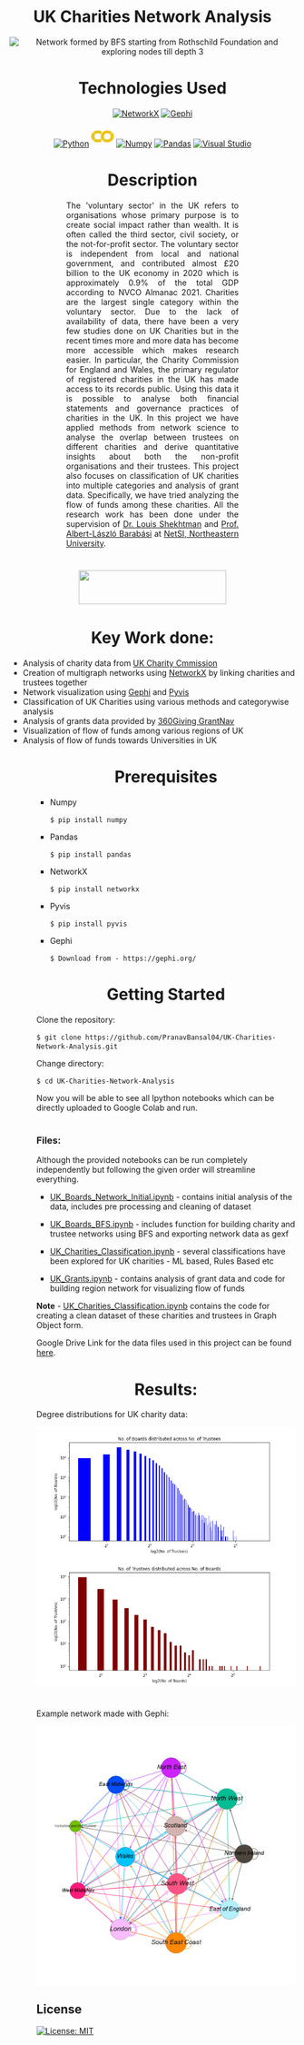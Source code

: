 

<h1 align="center">UK Charities Network Analysis</h1>


<p align="center">
<img src="https://github.com/PranavBansal04/UK-Charities-Network-Analysis/blob/master/outputs/gif.gif?raw=true" title="Network formed by BFS starting from Rothschild Foundation and exploring nodes till depth 3" height="300">
</p>


<h1 align="center">Technologies Used</h1>
<p align="center">
<a href="https://networkx.org/" target="_blank" rel="noreferrer"><img src="https://networkx.org/_static/networkx_logo.svg" width="150" height="36" alt="NetworkX" /></a>
<a href="https://gephi.org" target="_blank" rel="noreferrer"><img src="https://gephi.org/images/logo.png" width="150" height="36" alt="Gephi" /></a>
</p>


<p align="center">
<a href="https://www.python.org/" target="_blank" rel="noreferrer"><img src="https://raw.githubusercontent.com/danielcranney/readme-generator/main/public/icons/skills/python-colored.svg" width="36" height="36" alt="Python" /></a>
<a href="" target="_blank" rel="noreferrer"><img src="https://raw.githubusercontent.com/PranavBansal04/UK-Charities-Network-Analysis/46bf18ca9aa275008037f108dcae883385b81d6e/outputs/colab-icon.svg" width="40" height="36" alt="Colab" /></a>
<a href="https://numpy.org/" target="_blank" rel="noreferrer"><img src="https://numpy.org/doc/stable/_static/numpylogo.svg" width="100" height="40" alt="Numpy" /></a>
<a href="https://pandas.pydata.org/" target="_blank" rel="noreferrer"><img src="https://pandas.pydata.org/static/img/pandas_white.svg" width="100" height="38" alt="Pandas" /></a>
<a href="https://code.visualstudio.com/" target="_blank" rel="noreferrer"><img src="https://upload.wikimedia.org/wikipedia/commons/thumb/9/9a/Visual_Studio_Code_1.35_icon.svg/768px-Visual_Studio_Code_1.35_icon.svg.png?20210804221519" width="36" height="36" alt="Visual Studio" /></a>
</p>

# 
# 

<h1 align="center"> Description</h1>
<p align="center">
    <div style="text-align: justify; text-justify: newspaper; margin: 5px 100px">
        The 'voluntary sector' in the UK refers to organisations whose primary purpose is to create social impact
        rather than wealth. It is often called the third sector, civil society, or the not-for-profit sector. The voluntary
        sector is independent from local and national government, and contributed almost £20 billion to the UK
        economy in 2020 which is approximately 0.9% of the total GDP according to NVCO Almanac 2021.
        Charities are the largest single category within the voluntary sector. Due to the lack of availability of data, there have
        been a very few studies done on UK Charities but in the recent times more and more data has become more accessible which makes
        research easier. In particular, the Charity Commission for England and Wales, the primary regulator of registered charities in 
        the UK has made access to its records public. Using this data it is possible to analyse both financial statements and governance
        practices of charities in the UK. In this project we have applied methods from network science to analyse the
        overlap between trustees on different charities and derive quantitative insights about both the non-profit
        organisations and their trustees. This project also focuses on classification of UK charities into multiple categories
        and analysis of grant data. Specifically, we have tried analyzing the flow of funds among these charities. All the research
        work has been done under the supervision of <a href="https://cos.northeastern.edu/people/louis-shekhtman/">Dr. Louis Shekhtman</a> and 
        <a href="https://www.khoury.northeastern.edu/people/albert-laszlo-barabasi/">Prof. Albert-László Barabási</a> at <a href="https://www.networkscienceinstitute.org/">NetSI, Northeastern University</a>.
    </div>
</p>

#
<div align="center" style="margin:20px 0px">
        <img src="https://uploads-ssl.webflow.com/5c9104426f6f88af009ef3ad/5d83de8fdb4091605831e95d_NU_NetworkScienceInstitute_RGB-01-p-500.png" width="260" height="60">
</div>


#
#
<h1 align="center">Key Work done:</h1>

<ul>

<li>Analysis of charity data from <a href="https://www.gov.uk/government/organisations/charity-commission">UK Charity Cmmission</a></li>

<li>Creation of multigraph networks using <a href="https://networkx.org/">NetworkX</a> by linking charities and trustees together</li>

<li>Network visualization using <a href="https://gephi.org/">Gephi</a> and <a href="https://pyvis.readthedocs.io/en/latest/introduction.html#">Pyvis</a></li>

<li>Classification of UK Charities using various methods and categorywise analysis</li>

<li>Analysis of grants data provided by <a href="https://grantnav.threesixtygiving.org/#">360Giving GrantNav</a></li>

<li>Visualization of flow of funds among various regions of UK</li>

<li>Analysis of flow of funds towards Universities in UK</li>

<ul>

#
<h1 align="center">Prerequisites</h1>

<ul>
<li>Numpy</li>

    $ pip install numpy

<li>Pandas</li>

    $ pip install pandas

<li>NetworkX</li>

    $ pip install networkx

<li>Pyvis</li>

    $ pip install pyvis

<li>Gephi</li>

    $ Download from - https://gephi.org/

</ul>

#
<h1 align="center">Getting Started</h1>

Clone the repository:

    $ git clone https://github.com/PranavBansal04/UK-Charities-Network-Analysis.git

Change directory:

    $ cd UK-Charities-Network-Analysis


Now you will be able to see all Ipython notebooks which can be directly uploaded to Google Colab and run.

#

<h3>Files:</h3>

Although the provided notebooks can be run completely independently but following the given order will streamline everything.

- <a href="https://github.com/PranavBansal04/UK-Charities-Network-Analysis/blob/master/UK_Boards_Network_Initial.ipynb">UK_Boards_Network_Initial.ipynb</a> - contains initial analysis of the data, includes pre processing and cleaning of dataset

- <a href="https://github.com/PranavBansal04/UK-Charities-Network-Analysis/blob/master/UK_Boards_BFS.ipynb">UK_Boards_BFS.ipynb</a> - includes function for building charity and trustee networks using BFS and exporting network data as gexf

- <a href="https://github.com/PranavBansal04/UK-Charities-Network-Analysis/blob/master/UK_Charities_Classification.ipynb">UK_Charities_Classification.ipynb</a> - several classifications have been explored for UK charities - ML based, Rules Based etc

- <a href="https://github.com/PranavBansal04/UK-Charities-Network-Analysis/blob/master/UK_Grants.ipynb">UK_Grants.ipynb</a> - contains analysis of grant data and code for building region network for visualizing flow of funds


<b>Note</b> - <a href="https://github.com/PranavBansal04/UK-Charities-Network-Analysis/blob/master/UK_Charities_Classification.ipynb">UK_Charities_Classification.ipynb</a> contains the code for creating a clean dataset of these charities and trustees in Graph Object form.


Google Drive Link for the data files used in this project can be found <a href="https://drive.google.com/drive/folders/13125MzGuHJGfhLu18lwUU6tBJFS7p8Ot?usp=sharing">here</a>.
#

<h1 align="center">Results:</h1>

Degree distributions for UK charity data:

<img align="center" src="https://github.com/PranavBansal04/UK-Charities-Network-Analysis/blob/master/outputs/boards_over_trustees.png?raw=true">

<img align="center" src="https://github.com/PranavBansal04/UK-Charities-Network-Analysis/blob/master/outputs/trustees_over_boards.png?raw=true">



#
Example network made with Gephi:

<img align="center" src="https://github.com/PranavBansal04/UK-Charities-Network-Analysis/blob/master/outputs/all_internal.png?raw=true">


## License

[![License: MIT](https://img.shields.io/badge/License-MIT-red.svg)](https://opensource.org/licenses/MIT)